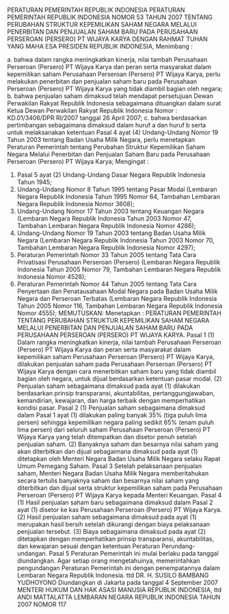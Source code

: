  PERATURAN PEMERINTAH REPUBLIK INDONESIA PERATURAN PEMERINTAH REPUBLIK INDONESIA NOMOR 53 TAHUN 2007 TENTANG PERUBAHAN STRUKTUR KEPEMILIKAN SAHAM NEGARA MELALUI PENERBITAN DAN PENJUALAN SAHAM BARU PADA PERUSAHAAN PERSEROAN (PERSERO) PT WIJAYA KARYA
DENGAN RAHMAT TUHAN YANG MAHA ESA PRESIDEN REPUBLIK INDONESIA,
Menimbang :

a. bahwa dalam rangka meningkatkan kinerja, nilai tambah Perusahaan Perseroan (Persero) PT Wijaya Karya dan peran serta masyarakat dalam kepemilikan saham Perusahaan Perseroan (Persero) PT Wijaya Karya, perlu melakukan penerbitan dan penjualan saham baru pada Perusahaan Perseroan (Persero) PT Wijaya Karya yang tidak diambil bagian oleh negara;
b. bahwa penjualan saham dimaksud telah mendapat persetujuan Dewan Perwakilan Rakyat Republik Indonesia sebagaimana dituangkan dalam surat Ketua Dewan Perwakilan Rakyat Republik Indonesia Nomor : KD.01/3406/DPR RI/2007 tanggal 26 April 2007;
c. bahwa berdasarkan pertimbangan sebagaimana dimaksud dalam huruf a dan huruf b serta untuk melaksanakan ketentuan Pasal 4 ayat (4) Undang-Undang Nomor 19 Tahun 2003 tentang Badan Usaha Milik Negara, perlu menetapkan Peraturan Pemerintah tentang Perubahan Struktur Kepemilikan Saham Negara Melalui Penerbitan dan Penjualan Saham Baru pada Perusahaan Perseroan (Persero) PT Wijaya Karya;
Mengingat :

1. Pasal 5 ayat (2) Undang-Undang Dasar Negara Republik Indonesia Tahun 1945;
2. Undang-Undang Nomor 8 Tahun 1995 tentang Pasar Modal (Lembaran Negara Republik Indonesia Tahun 1995 Nomor 64, Tambahan Lembaran Negara Republik Indonesia Nomor 3608);
3. Undang-Undang Nomor 17 Tahun 2003 tentang Keuangan Negara (Lembaran Negara Republik Indonesia Tahun 2003 Nomor 47, Tambahan Lembaran Negara Republik Indonesia Nomor 4286);
4. Undang-Undang Nomor 19 Tahun 2003 tentang Badan Usaha Milik Negara (Lembaran Negara Republik Indonesia Tahun 2003 Nomor 70, Tambahan Lembaran Negara Republik Indonesia Nomor 4297);
5. Peraturan Pemerintah Nomor 33 Tahun 2005 tentang Tata Cara Privatisasi Perusahaan Perseroan (Persero) (Lembaran Negara Republik Indonesia Tahun 2005 Nomor 79, Tambahan Lembaran Negara Republik Indonesia Nomor 4528);
6. Peraturan Pemerintah Nomor 44 Tahun 2005 tentang Tata Cara Penyertaan dan Penatausahaan Modal Negara pada Badan Usaha Milik Negara dan Perseroan Terbatas (Lembaran Negara Republik Indonesia Tahun 2005 Nomor 116, Tambahan Lembaran Negara Republik Indonesia Nomor 4555);
MEMUTUSKAN:
 Menetapkan : PERATURAN PEMERINTAH TENTANG PERUBAHAN STRUKTUR KEPEMILIKAN SAHAM NEGARA MELALUI PENERBITAN DAN PENJUALAN SAHAM BARU PADA PERUSAHAAN PERSEROAN (PERSERO) PT WIJAYA KARYA.
Pasal 1
(1) Dalam rangka meningkatkan kinerja, nilai tambah Perusahaan Perseroan (Persero) PT Wijaya Karya dan peran serta masyarakat dalam kepemilikan saham Perusahaan Perseroan (Persero) PT Wijaya Karya, dilakukan penjualan saham pada Perusahaan Perseroan (Persero) PT Wijaya Karya dengan cara menerbitkan saham baru yang tidak diambil bagian oleh negara, untuk dijual berdasarkan ketentuan pasar modal.
(2) Penjualan saham sebagaimana dimaksud pada ayat (1) dilakukan berdasarkan prinsip transparansi, akuntabilitas, pertanggungjawaban, kemandirian, kewajaran, dan harga terbaik dengan memperhatikan kondisi pasar.
Pasal 2
(1) Penjualan saham sebagaimana dimaksud dalam Pasal 1 ayat (1) dilakukan paling banyak 35% (tiga puluh lima persen) sehingga kepemilikan negara paling sedikit 65% (enam puluh lima persen) dari seluruh saham Perusahaan Perseroan (Persero) PT Wijaya Karya yang telah ditempatkan dan disetor penuh setelah penjualan saham.
(2) Banyaknya saham dan besarnya nilai saham yang akan diterbitkan dan dijual sebagaimana dimaksud pada ayat (1) ditetapkan oleh Menteri Negara Badan Usaha Milik Negara selaku Rapat Umum Pemegang Saham.
Pasal 3
Setelah pelaksanaan penjualan saham, Menteri Negara Badan Usaha Milik Negara memberitahukan secara tertulis banyaknya saham dan besarnya nilai saham yang diterbitkan dan dijual serta struktur kepemilikan saham pada Perusahaan Perseroan (Persero) PT Wijaya Karya kepada Menteri Keuangan.
Pasal 4
(1) Hasil penjualan saham baru sebagaimana dimaksud dalam Pasal 2 ayat (1) disetor ke kas Perusahaan Perseroan (Persero) PT Wijaya Karya.
(2) Hasil penjualan saham sebagaimana dimaksud pada ayat (1) merupakan hasil bersih setelah dikurangi dengan biaya pelaksanaan penjualan tersebut.
(3) Biaya sebagaimana dimaksud pada ayat (2) ditetapkan dengan memperhatikan prinsip transparansi, akuntabilitas, dan kewajaran sesuai dengan ketentuan Peraturan Perundang-undangan.
Pasal 5
Peraturan Pemerintah ini mulai berlaku pada tanggal diundangkan.
Agar setiap orang mengetahuinya, memerintahkan pengundangan Peraturan Pemerintah ini dengan penempatannya dalam Lembaran Negara Republik Indonesia. ttd DR. H. SUSILO BAMBANG YUDHOYONO Diundangkan di Jakarta pada tanggal 4 September 2007 MENTERI HUKUM DAN HAK ASASI MANUSIA REPUBLIK INDONESIA, ttd ANDI MATTALATTA LEMBARAN NEGARA REPUBLIK INDONESIA TAHUN 2007 NOMOR 117